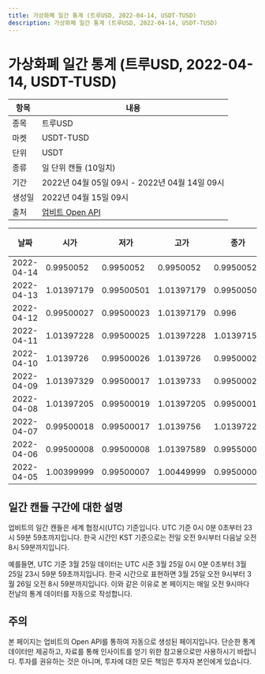 ```yaml
---
title: 가상화폐 일간 통계 (트루USD, 2022-04-14, USDT-TUSD)
description: 가상화폐 일간 통계 (트루USD, 2022-04-14, USDT-TUSD)
---
```



가상화폐 일간 통계 (트루USD, 2022-04-14, USDT-TUSD)
===

|항목|내용|
|--|--|
|종목|트루USD|
|마켓|USDT-TUSD|
|단위|USDT|
|종류|일 단위 캔들 (10일치)|
|기간|2022년 04월 05일 09시 - 2022년 04월 14일 09시|
|생성일|2022년 04월 15일 09시|
|출처|[업비트 Open API](https://docs.upbit.com)|


|날짜|시가|저가|고가|종가|비고|
|--|--|--|--|--|--|
|2022-04-14|0.9950052|0.9950052|0.9950052|0.9950052|    |
|2022-04-13|1.01397179|0.99500501|1.01397179|0.99500501|    |
|2022-04-12|0.99500027|0.99500023|1.01397179|0.996|    |
|2022-04-11|1.01397228|0.99500025|1.01397228|1.01397155|    |
|2022-04-10|1.0139726|0.99500026|1.0139726|0.99500026|    |
|2022-04-09|1.01397329|0.99500017|1.0139733|0.99500022|    |
|2022-04-08|1.01397205|0.99500019|1.01397205|0.99500019|    |
|2022-04-07|0.99500018|0.99500017|1.0139756|1.01397227|    |
|2022-04-06|0.99500008|0.99500008|1.01397589|0.99550001|    |
|2022-04-05|1.00399999|0.99500007|1.00449999|0.99500007|    |


일간 캔들 구간에 대한 설명
---


업비트의 일간 캔들은 세계 협정시(UTC) 기준입니다. 
UTC 기준 0시 0분 0초부터 23시 59분 59초까지입니다. 
한국 시간인 KST 기준으로는 전일 오전 9시부터 다음날 오전 8시 59분까지입니다. 


예를들면, UTC 기준 3월 25일 데이터는 UTC 시준 3월 25일 0시 0분 0초부터 3월 25일 23시 59분 59초까지입니다. 
한국 시간으로 표현하면 3월 25일 오전 9시부터 3월 26일 오전 8시 59분까지입니다. 
이와 같은 이유로 본 페이지는 매일 오전 9시마다 전날의 통계 데이터를 자동으로 작성합니다. 


주의
---


본 페이지는 업비트의 Open API를 통하여 자동으로 생성된 페이지입니다. 
단순한 통계 데이터만 제공하고, 자료를 통해 인사이트를 얻기 위한 참고용으로만 사용하시기 바랍니다. 
투자를 권유하는 것은 아니며, 투자에 대한 모든 책임은 투자자 본인에게 있습니다. 
